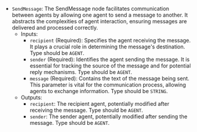 - `SendMessage`: The SendMessage node facilitates communication between agents by allowing one agent to send a message to another. It abstracts the complexities of agent interaction, ensuring messages are delivered and processed correctly.
    - Inputs:
        - `recipient` (Required): Specifies the agent receiving the message. It plays a crucial role in determining the message's destination. Type should be `AGENT`.
        - `sender` (Required): Identifies the agent sending the message. It is essential for tracking the source of the message and for potential reply mechanisms. Type should be `AGENT`.
        - `message` (Required): Contains the text of the message being sent. This parameter is vital for the communication process, allowing agents to exchange information. Type should be `STRING`.
    - Outputs:
        - `recipient`: The recipient agent, potentially modified after receiving the message. Type should be `AGENT`.
        - `sender`: The sender agent, potentially modified after sending the message. Type should be `AGENT`.
